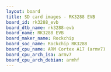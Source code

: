 ```yaml
---
layout: board
title: SD card images - RK3288 EVB
board_id: rk3288_evb
board_dtb_name: rk3288-evb
board_name: RK3288 EVB
board_maker_name: Rockchip
board_soc_name: Rockchip RK3288
board_cpu_name: ARM Cortex A17 (armv7)
board_cpu_arch_isa: armv7
board_cpu_arch_debian: armhf
---
```

